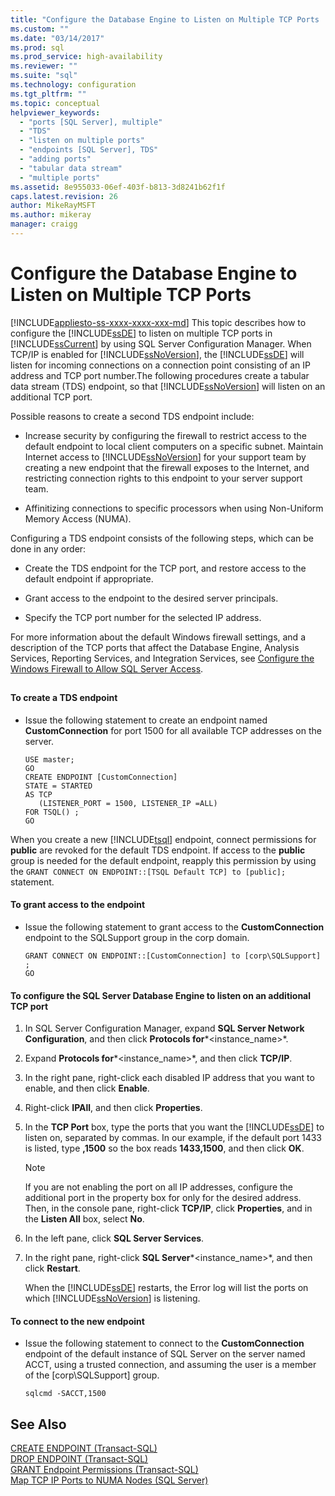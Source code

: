 ```yaml
---
title: "Configure the Database Engine to Listen on Multiple TCP Ports | Microsoft Docs"
ms.custom: ""
ms.date: "03/14/2017"
ms.prod: sql
ms.prod_service: high-availability
ms.reviewer: ""
ms.suite: "sql"
ms.technology: configuration
ms.tgt_pltfrm: ""
ms.topic: conceptual
helpviewer_keywords: 
  - "ports [SQL Server], multiple"
  - "TDS"
  - "listen on multiple ports"
  - "endpoints [SQL Server], TDS"
  - "adding ports"
  - "tabular data stream"
  - "multiple ports"
ms.assetid: 8e955033-06ef-403f-b813-3d8241b62f1f
caps.latest.revision: 26
author: MikeRayMSFT
ms.author: mikeray
manager: craigg
---
```

# Configure the Database Engine to Listen on Multiple TCP Ports
[!INCLUDE[appliesto-ss-xxxx-xxxx-xxx-md](../../includes/appliesto-ss-xxxx-xxxx-xxx-md.md)]
  This topic describes how to configure the [!INCLUDE[ssDE](../../includes/ssde-md.md)] to listen on multiple TCP ports in [!INCLUDE[ssCurrent](../../includes/sscurrent-md.md)] by using SQL Server Configuration Manager. When TCP/IP is enabled for [!INCLUDE[ssNoVersion](../../includes/ssnoversion-md.md)], the [!INCLUDE[ssDE](../../includes/ssde-md.md)] will listen for incoming connections on a connection point consisting of an IP address and TCP port number.The following procedures create a tabular data stream (TDS) endpoint, so that [!INCLUDE[ssNoVersion](../../includes/ssnoversion-md.md)] will listen on an additional TCP port.  
  
 Possible reasons to create a second TDS endpoint include:  
  
-   Increase security by configuring the firewall to restrict access to the default endpoint to local client computers on a specific subnet. Maintain Internet access to [!INCLUDE[ssNoVersion](../../includes/ssnoversion-md.md)] for your support team by creating a new endpoint that the firewall exposes to the Internet, and restricting connection rights to this endpoint to your server support team.  
  
-   Affinitizing connections to specific processors when using Non-Uniform Memory Access (NUMA).  
  
 Configuring a TDS endpoint consists of the following steps, which can be done in any order:  
  
-   Create the TDS endpoint for the TCP port, and restore access to the default endpoint if appropriate.  
  
-   Grant access to the endpoint to the desired server principals.  
  
-   Specify the TCP port number for the selected IP address.  
  
 For more information about the default Windows firewall settings, and a description of the TCP ports that affect the Database Engine, Analysis Services, Reporting Services, and Integration Services, see [Configure the Windows Firewall to Allow SQL Server Access](../../sql-server/install/configure-the-windows-firewall-to-allow-sql-server-access.md).  
  
##  <a name="SSMSProcedure"></a>  
  
#### To create a TDS endpoint  
  
-   Issue the following statement to create an endpoint named **CustomConnection** for port 1500 for all available TCP addresses on the server.  
  
    ```  
    USE master;  
    GO  
    CREATE ENDPOINT [CustomConnection]  
    STATE = STARTED  
    AS TCP  
       (LISTENER_PORT = 1500, LISTENER_IP =ALL)  
    FOR TSQL() ;  
    GO  
    ```  
  
 When you create a new [!INCLUDE[tsql](../../includes/tsql-md.md)] endpoint, connect permissions for **public** are revoked for the default TDS endpoint. If access to the **public** group is needed for the default endpoint, reapply this permission by using the `GRANT CONNECT ON ENDPOINT::[TSQL Default TCP] to [public];` statement.  
  
#### To grant access to the endpoint  
  
-   Issue the following statement to grant access to the **CustomConnection** endpoint to the SQLSupport group in the corp domain.  
  
    ```  
    GRANT CONNECT ON ENDPOINT::[CustomConnection] to [corp\SQLSupport] ;  
    GO  
    ```  
  
#### To configure the SQL Server Database Engine to listen on an additional TCP port  
  
1.  In SQL Server Configuration Manager, expand **SQL Server Network Configuration**, and then click **Protocols for***<instance_name>*.  
  
2.  Expand **Protocols for***<instance_name>*, and then click **TCP/IP**.  
  
3.  In the right pane, right-click each disabled IP address that you want to enable, and then click **Enable**.  
  
4.  Right-click **IPAll**, and then click **Properties**.  
  
5.  In the **TCP Port** box, type the ports that you want the [!INCLUDE[ssDE](../../includes/ssde-md.md)] to listen on, separated by commas. In our example, if the default port 1433 is listed, type **,1500** so the box reads **1433,1500**, and then click **OK**.  
  
    > [!NOTE]  
    >  If you are not enabling the port on all IP addresses, configure the additional port in the property box for only for the desired address. Then, in the console pane, right-click **TCP/IP**, click **Properties**, and in the **Listen All** box, select **No**.  
  
6.  In the left pane, click **SQL Server Services**.  
  
7.  In the right pane, right-click **SQL Server***<instance_name>*, and then click **Restart**.  
  
     When the [!INCLUDE[ssDE](../../includes/ssde-md.md)] restarts, the Error log will list the ports on which [!INCLUDE[ssNoVersion](../../includes/ssnoversion-md.md)] is listening.  
  
#### To connect to the new endpoint  
  
-   Issue the following statement to connect to the **CustomConnection** endpoint of the default instance of SQL Server on the server named ACCT, using a trusted connection, and assuming the user is a member of the [corp\SQLSupport] group.  
  
    ```  
    sqlcmd -SACCT,1500  
    ```  
  
## See Also  
 [CREATE ENDPOINT &#40;Transact-SQL&#41;](../../t-sql/statements/create-endpoint-transact-sql.md)   
 [DROP ENDPOINT &#40;Transact-SQL&#41;](../../t-sql/statements/drop-endpoint-transact-sql.md)   
 [GRANT Endpoint Permissions &#40;Transact-SQL&#41;](../../t-sql/statements/grant-endpoint-permissions-transact-sql.md)   
 [Map TCP IP Ports to NUMA Nodes &#40;SQL Server&#41;](../../database-engine/configure-windows/map-tcp-ip-ports-to-numa-nodes-sql-server.md)  
  
  
